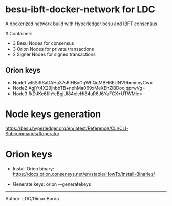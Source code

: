 # besu-ibft-docker-network for LDC #
A dockerized network build with Hyperledger besu and IBFT consensus

# Containers

- 3 Besu Nodes for consensus
- 3 Orion Nodes for private transactions
- 2 Signer Nodes for signed transactions

## Orion keys 

- Node1 wI5Sift6aDAHa37s6IHByGqWhQqMBH6EUNV9bmmnyCw=
- Node2 AgjYt4X29jhbbTB+nphMa069xMeXEhZlBDoojqprwVg=
- Node3 fkDJKc6flhYcBgjUl84oleHI84uR6J6YaFCX+UTWMic=

# Node keys generation 

https://besu.hyperledger.org/en/latest/Reference/CLI/CLI-Subcommands/#operator

# Orion keys

- Install Orion binary: https://docs.orion.consensys.net/en/stable/HowTo/Install-Binaries/

- Generate keys: orion --generatekeys <nameKeys>

---------
Author: LDC/Dimar Borda 
